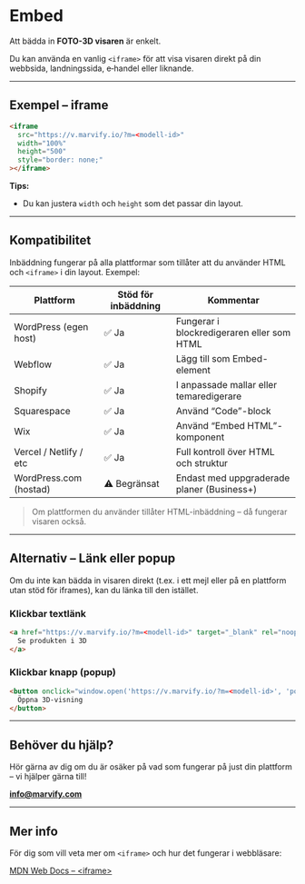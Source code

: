 # Embed

Att bädda in **FOTO-3D visaren** är enkelt.

Du kan använda en vanlig `<iframe>` för att visa visaren direkt på din webbsida, landningssida, e‑handel eller liknande.

---

## Exempel – iframe

```html
<iframe
  src="https://v.marvify.io/?m=<modell-id>"
  width="100%"
  height="500"
  style="border: none;"
></iframe>
```

**Tips:**
- Du kan justera `width` och `height` som det passar din layout.

---

## Kompatibilitet

Inbäddning fungerar på alla plattformar som tillåter att du använder HTML och `<iframe>` i din layout. Exempel:

| Plattform                  | Stöd för inbäddning | Kommentar                                      |
| -------------------------- | ------------------- | ---------------------------------------------- |
| WordPress (egen host)      | ✅ Ja                | Fungerar i blockredigeraren eller som HTML     |
| Webflow                    | ✅ Ja                | Lägg till som Embed-element                    |
| Shopify                    | ✅ Ja                | I anpassade mallar eller temaredigerare        |
| Squarespace                | ✅ Ja                | Använd “Code”-block                            |
| Wix                        | ✅ Ja                | Använd “Embed HTML”-komponent                  |
| Vercel / Netlify / etc     | ✅ Ja                | Full kontroll över HTML och struktur           |
| WordPress.com (hostad)     | ⚠️ Begränsat         | Endast med uppgraderade planer (Business+)     |

> Om plattformen du använder tillåter HTML-inbäddning – då fungerar visaren också.

---

## Alternativ – Länk eller popup

Om du inte kan bädda in visaren direkt (t.ex. i ett mejl eller på en plattform utan stöd för iframes), kan du länka till den istället.

### Klickbar textlänk

```html
<a href="https://v.marvify.io/?m=<modell-id>" target="_blank" rel="noopener">
  Se produkten i 3D
</a>
```

### Klickbar knapp (popup)

```html
<button onclick="window.open('https://v.marvify.io/?m=<modell-id>', 'popup', 'width=800,height=600'); return false;">
  Öppna 3D-visning
</button>
```

---

## Behöver du hjälp?

Hör gärna av dig om du är osäker på vad som fungerar på just din plattform – vi hjälper gärna till!

**[info@marvify.com](mailto:info@marvify.com)**

---

## Mer info

För dig som vill veta mer om `<iframe>` och hur det fungerar i webbläsare:

[MDN Web Docs – &lt;iframe&gt;](https://developer.mozilla.org/en-US/docs/Web/HTML/Element/iframe)
